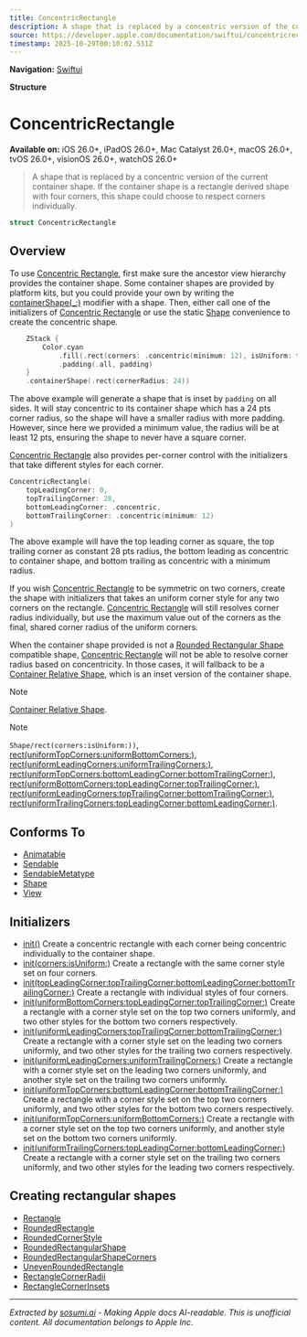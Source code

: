 ```yaml
---
title: ConcentricRectangle
description: A shape that is replaced by a concentric version of the current container shape. If the container shape is a rectangle derived shape with four corners, this shape could choose to respect corners individually.
source: https://developer.apple.com/documentation/swiftui/concentricrectangle
timestamp: 2025-10-29T00:10:02.531Z
---
```


**Navigation:** [Swiftui](/documentation/swiftui)

**Structure**

# ConcentricRectangle

**Available on:** iOS 26.0+, iPadOS 26.0+, Mac Catalyst 26.0+, macOS 26.0+, tvOS 26.0+, visionOS 26.0+, watchOS 26.0+

> A shape that is replaced by a concentric version of the current container shape. If the container shape is a rectangle derived shape with four corners, this shape could choose to respect corners individually.

```swift
struct ConcentricRectangle
```

## Overview

To use [Concentric Rectangle](/documentation/swiftui/concentricrectangle), first make sure the ancestor view hierarchy provides the container shape. Some container shapes are provided by platform kits, but you could provide your own by writing the [containerShape(_:)](/documentation/swiftui/view/containershape(_:)-3br47) modifier with a shape. Then, either call one of the initializers of [Concentric Rectangle](/documentation/swiftui/concentricrectangle) or use the static [Shape](/documentation/swiftui/shape) convenience to create the concentric shape.

```swift
    ZStack {
        Color.cyan
            .fill(.rect(corners: .concentric(minimum: 12), isUniform: false))
            .padding(.all, padding)
    }
    .containerShape(.rect(cornerRadius: 24))
```

The above example will generate a shape that is inset by `padding` on all sides. It will stay concentric to its container shape which has a 24 pts corner radius, so the shape will have a smaller radius with more padding. However, since here we provided a minimum value, the radius will be at least 12 pts, ensuring the shape to never have a square corner.

[Concentric Rectangle](/documentation/swiftui/concentricrectangle) also provides per-corner control with the initializers that take different styles for each corner.

```swift
ConcentricRectangle(
    topLeadingCorner: 0,
    topTrailingCorner: 28,
    bottomLeadingCorner: .concentric,
    bottomTrailingCorner: .concentric(minimum: 12)
)
```

The above example will have the top leading corner as square, the top trailing corner as constant 28 pts radius, the bottom leading as concentric to container shape, and bottom trailing as concentric with a minimum radius.

If you wish [Concentric Rectangle](/documentation/swiftui/concentricrectangle) to be symmetric on two corners, create the shape with initializers that takes an uniform corner style for any two corners on the rectangle. [Concentric Rectangle](/documentation/swiftui/concentricrectangle) will still resolves corner radius individually, but use the maximum value out of the corners as the final, shared corner radius of the uniform corners.

When the container shape provided is not a [Rounded Rectangular Shape](/documentation/swiftui/roundedrectangularshape) compatible shape, [Concentric Rectangle](/documentation/swiftui/concentricrectangle) will not be able to resolve corner radius based on concentricity. In those cases, it will fallback to be a [Container Relative Shape](/documentation/swiftui/containerrelativeshape), which is an inset version of the container shape.

> [!NOTE]
> [Container Relative Shape](/documentation/swiftui/containerrelativeshape).

> [!NOTE]
> `Shape/rect(corners:isUniform:))`, [rect(uniformTopCorners:uniformBottomCorners:)](/documentation/swiftui/shape/rect(uniformtopcorners:uniformbottomcorners:)), [rect(uniformLeadingCorners:uniformTrailingCorners:)](/documentation/swiftui/shape/rect(uniformleadingcorners:uniformtrailingcorners:)), [rect(uniformTopCorners:bottomLeadingCorner:bottomTrailingCorner:)](/documentation/swiftui/shape/rect(uniformtopcorners:bottomleadingcorner:bottomtrailingcorner:)), [rect(uniformBottomCorners:topLeadingCorner:topTrailingCorner:)](/documentation/swiftui/shape/rect(uniformbottomcorners:topleadingcorner:toptrailingcorner:)), [rect(uniformLeadingCorners:topTrailingCorner:bottomTrailingCorner:)](/documentation/swiftui/shape/rect(uniformleadingcorners:toptrailingcorner:bottomtrailingcorner:)), [rect(uniformTrailingCorners:topLeadingCorner:bottomLeadingCorner:)](/documentation/swiftui/shape/rect(uniformtrailingcorners:topleadingcorner:bottomleadingcorner:)).

## Conforms To

- [Animatable](/documentation/swiftui/animatable)
- [Sendable](/documentation/Swift/Sendable)
- [SendableMetatype](/documentation/Swift/SendableMetatype)
- [Shape](/documentation/swiftui/shape)
- [View](/documentation/swiftui/view)

## Initializers

- [init()](/documentation/swiftui/concentricrectangle/init()) Create a concentric rectangle with each corner being concentric individually to the container shape.
- [init(corners:isUniform:)](/documentation/swiftui/concentricrectangle/init(corners:isuniform:)) Create a rectangle with the same corner style set on four corners.
- [init(topLeadingCorner:topTrailingCorner:bottomLeadingCorner:bottomTrailingCorner:)](/documentation/swiftui/concentricrectangle/init(topleadingcorner:toptrailingcorner:bottomleadingcorner:bottomtrailingcorner:)) Create a rectangle with individual styles of four corners.
- [init(uniformBottomCorners:topLeadingCorner:topTrailingCorner:)](/documentation/swiftui/concentricrectangle/init(uniformbottomcorners:topleadingcorner:toptrailingcorner:)) Create a rectangle with a corner style set on the top two corners uniformly, and two other styles for the bottom two corners respectively.
- [init(uniformLeadingCorners:topTrailingCorner:bottomTrailingCorner:)](/documentation/swiftui/concentricrectangle/init(uniformleadingcorners:toptrailingcorner:bottomtrailingcorner:)) Create a rectangle with a corner style set on the leading two corners uniformly, and two other styles for the trailing two corners respectively.
- [init(uniformLeadingCorners:uniformTrailingCorners:)](/documentation/swiftui/concentricrectangle/init(uniformleadingcorners:uniformtrailingcorners:)) Create a rectangle with a corner style set on the leading two corners uniformly, and another style set on the trailing two corners uniformly.
- [init(uniformTopCorners:bottomLeadingCorner:bottomTrailingCorner:)](/documentation/swiftui/concentricrectangle/init(uniformtopcorners:bottomleadingcorner:bottomtrailingcorner:)) Create a rectangle with a corner style set on the top two corners uniformly, and two other styles for the bottom two corners respectively.
- [init(uniformTopCorners:uniformBottomCorners:)](/documentation/swiftui/concentricrectangle/init(uniformtopcorners:uniformbottomcorners:)) Create a rectangle with a corner style set on the top two corners uniformly, and another style set on the bottom two corners uniformly.
- [init(uniformTrailingCorners:topLeadingCorner:bottomLeadingCorner:)](/documentation/swiftui/concentricrectangle/init(uniformtrailingcorners:topleadingcorner:bottomleadingcorner:)) Create a rectangle with a corner style set on the trailing two corners uniformly, and two other styles for the leading two corners respectively.

## Creating rectangular shapes

- [Rectangle](/documentation/swiftui/rectangle)
- [RoundedRectangle](/documentation/swiftui/roundedrectangle)
- [RoundedCornerStyle](/documentation/swiftui/roundedcornerstyle)
- [RoundedRectangularShape](/documentation/swiftui/roundedrectangularshape)
- [RoundedRectangularShapeCorners](/documentation/swiftui/roundedrectangularshapecorners)
- [UnevenRoundedRectangle](/documentation/swiftui/unevenroundedrectangle)
- [RectangleCornerRadii](/documentation/swiftui/rectanglecornerradii)
- [RectangleCornerInsets](/documentation/swiftui/rectanglecornerinsets)

---

*Extracted by [sosumi.ai](https://sosumi.ai) - Making Apple docs AI-readable.*
*This is unofficial content. All documentation belongs to Apple Inc.*
